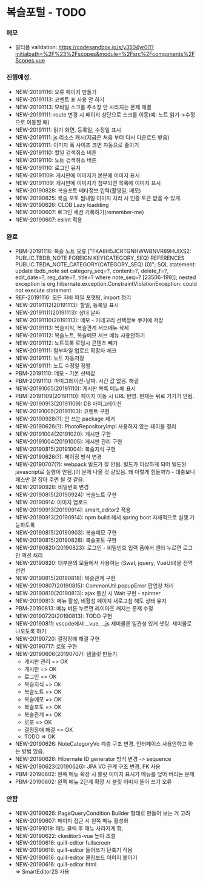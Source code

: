 # 복슬포털 - TODO

### 메모

- 멀티폼 validation: https://codesandbox.io/s/y3504yr0l1?initialpath=%2F%23%2Fscopes&module=%2Fsrc%2Fcomponents%2FScopes.vue

### 진행예정.
- NEW-20191116: 오류 페이지 만들기
- NEW-20191113: 코멘트 표 사용 안 하기
- NEW-20191113: 모바일 스크롤 주소창 안 사라지는 문제 해결
- NEW-20191111: route 변경 시 페이지 상단으로 스크롤 이동(예: 노트 읽기->수정으로 이동할 때)
- NEW-20191111: 읽기 화면, 등록일, 수정일 표시
- NEW-20191111: js 리소스 캐시(지금은 처음 부터 다시 다운로드 받음)
- NEW-20191111: 이미지 폭 사이즈 크면 자동으로 줄이기
- NEW-20191110: 할일 검색취소 버튼
- NEW-20191110: 노트 검색취소 버튼
- NEW-20191110: 로그인 유지
- NEW-20191109: 게시판에 이미지가 본문에 이미지 표시
- NEW-20191109: 게시판에 이미지가 첨부되면 목록에 이미지 표시
- NEW-20190828: 복슬포토 메타정보 입력(촬영일, 메모)
- NEW-20190825: 복슬 포토 썸내일 이미지 처리 시 인증 토큰 받을 수 있게.
- NEW-20190626: CLOB Lazy loadding
- NEW-20190607: 로그인 세션 기록하기(remember-me)
- NEW-20190607: eslint 적용

### 완료
- PBM-20191116: 복슬 노트 오류 ["FKA8H5JCRTGNHWWBNVR89HUIXS2: PUBLIC.TBDB_NOTE FOREIGN KEY(CATEGORY_SEQ) REFERENCES PUBLIC.TBDA_NOTE_CATEGORY(CATEGORY_SEQ) (0)"; SQL statement: update tbdb_note set category_seq=?, content=?, delete_f=?, edit_date=?, reg_date=?, title=? where note_seq=? [23506-199]]; nested exception is org.hibernate.exception.ConstraintViolationException: could not execute statement
- REF-20191116: 모든 자바 파일 포맷팅, import 정리
- NEW-20191112(20191113): 할일, 등록일 표시
- NEW-20191111(20191113): 상대 날짜
- NEW-20191110(20191113): 메모 - 카테고리 선택정보 쿠키에 저장
- NEW-20191113: 복슬지식, 복슬관계 서브메뉴 삭제
- NEW-20191112: 복슬노트, 복슬메모 서브 메뉴 사용안하기
- NEW-20191112: 노트목록 로딩시 콘텐츠 빼기
- NEW-20191111: 첨부파일 업로드 확장자 체크
- NEW-20191111: 노트 자동저장
- NEW-20191111: 노트 수정일 정렬
- PBM-20191110: 메모 - 기본 선택값
- PBM-20191110: 마이그레이션-날짜. 시간 값 없음. 해결
- NEW-20191005(20191110): 게시판 목록 메뉴에 표시
- PBM-20191109(20191110): 페이지 이동 시 URL 반영. 현재는 뒤로 가기가 안됨.
- NEW-20190913(20191109): DB 마이그레이션
- NEW-20191005(20191103): 코멘트 구현
- NEW-20190928(?): 안 쓰는 package 제거
- NEW-20190626(?): PhotoRepositoryImpl 사용하지 않는 테이블 정리
- NEW-20191004(20191020): 게시판 구현
- NEW-20191004(20191005): 게시판 관리 구현
- NEW-20190815(20191004): 복슬지식 구현
- NEW-20190626(?): 페이징 방식 변경
- NEW-20190707(?): webpack 빌드가 잘 안됨. 빌드가 이상하게 되어 빌드된 javascript로 실행이 안됨.(이 문제 나올 것 같았음. 왜 이렇게 힘들까?) - 대충보니 패스만 잘 잡아 주면 될 것 같음.
- NEW-20190928: 비밀번호 변경
- NEW-20190815(20190924): 복슬노트 구현
- NEW-20190914: 이미지 업로드
- NEW-20190913(20190914): smart_editor2 적용
- NEW-20190913(20190914): npm build 해서 spring boot 자체적으로 실행 가능하도록
- NEW-20190815(20190903): 복슬메모 구현
- NEW-20190815(20190828): 복슬포토 구현
- NEW-20190820(20190823): 로그인 - 비밀번호 입력 폼에서 엔터 누르면 로그인 액션 처리
- NEW-20190820: 대부분의 모듈에서 사용하는 (Swal, jquery, VueUtil)을 전역 선언
- NEW-20190815(20190818): 복슬관계 구현
- NEW-20190807(20190815): CommonUtil.popupError 팝업창 처리
- NEW-20190810(20190813): ajax 통신 시 Wait 구현 - spinner
- NEW-20190813: 메뉴 활성, 비활성 페이지 새로고침 해도 상태 유지
- PBM-20190813: 메뉴 버튼 누르면 레이아웃 깨지는 문제 수정
- NEW-20190720(20190813): TODO 구현
- NEW-20190811: vscode에서 _.vue, _.js 세미콜론 일관성 있게 셋팅. 세미콜로 나오도록 하기
- NEW-20190720: 결정장애 해결 구현
- NEW-20190717: 로또 구현
- NEW-20190606(20190707): 템플릿 만들기
  - 게시판 관리 => OK
  - 게시판 => OK
  - 로그인 => OK
  - 복슬지식 => Ok
  - 복슬노트 => OK
  - 복슬메모 => OK
  - 복슬포토 => OK
  - 복슬관계 => OK
  - 로또 => OK
  - 결정장애 해결 => OK
  - TODO => OK
- NEW-20190626: NoteCategoryVo 계층 구조 변경. 인터페이스 사용안하고 하는 방법 있음.
- NEW-20190626: Hibernate ID generator 방식 변경 -> sequence
- NEW-20190623(20190626): JPA VO 관계 구조 변경. FK 사용
- PBM-20190602: 왼쪽 메뉴 확장 시 블릿 이미지 표시가 메뉴를 덮어 버리는 문제
- PBM-20190602: 왼쪽 메뉴 2단계 확장 시 블릿 이미지 들어 쓰기 오류

### 안함
- NEW-20190626: PageQueryCondition Builder 형태로 만들어 보는 거 고려
- NEW-20190607: 페이지 접근 시 왼쪽 메뉴 활성화
- NEW-20191019: 매뉴 클릭 후 매뉴 사라지게 함.
- NEW-20190622: ckeditor5-vue 높이 조절
- NEW-20190616: quill-editor fullscreen
- NEW-20190616: quill-editor 들어쓰기 단축기 적용
- NEW-20190616: quill-editor 클립보드 이미지 붙이기
- NEW-20190616: quill-editor html<br>
  => SmartEditor2S 사용
